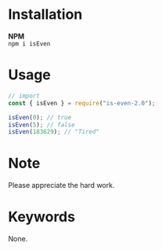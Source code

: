 # Installation

__NPM__ <br/>
`npm i isEven`

# Usage

```js
// import
const { isEven } = require("is-even-2.0");

isEven(0); // true
isEven(5); // false
isEven(183629); // "Tired"
```


# Note

Please appreciate the hard work.

# Keywords

None.